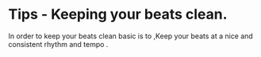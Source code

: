 
# Tips -  Keeping your beats clean.

In order to keep your beats clean basic is to ,Keep your beats at a nice and consistent rhythm and tempo .
